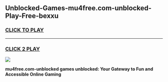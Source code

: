 
## Unblocked-Games-mu4free.com-unblocked-Play-Free-bexxu
<h3>
<a href="https://premium76.site?title=mu4free.com-unblocked&ref=12A">CLICK TO PLAY</a></h3>
<hr>

<h3>
<a href="https://premium76.site?title=mu4free.com-unblocked&ref=12A">CLICK 2 PLAY</a>
  
</h3>

<a href="https://premium76.site?title=mu4free.com-unblocked&ref=12A"><img src="https://clearcache.store/games.png"></a>


**mu4free.com-unblocked games unblocked: Your Gateway to Fun and Accessible Online Gaming**
